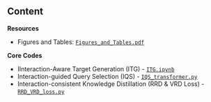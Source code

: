 ## Content

**Resources**
- Figures and Tables: [`Figures_and_Tables.pdf`](./Figures_and_Tables.pdf)

**Core Codes**
- IInteraction-Aware Target Generation (ITG) - [`ITG.ipynb`](./ITG.ipynb)
- Interaction-guided Query Selection (IQS) - [`IQS_transformer.py`](./IQS_transformer.py)
- Interaction-consistent Knowledge Distillation (RRD & VRD Loss) - [`RRD_VRD_loss.py`](./RRD_VRD_loss.py)  
